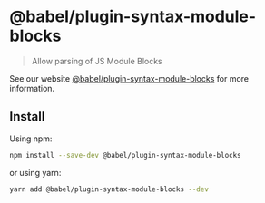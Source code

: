 # @babel/plugin-syntax-module-blocks

> Allow parsing of JS Module Blocks

See our website [@babel/plugin-syntax-module-blocks](https://babeljs.io/docs/babel-plugin-syntax-module-blocks) for more information.

## Install

Using npm:

```sh
npm install --save-dev @babel/plugin-syntax-module-blocks
```

or using yarn:

```sh
yarn add @babel/plugin-syntax-module-blocks --dev
```
